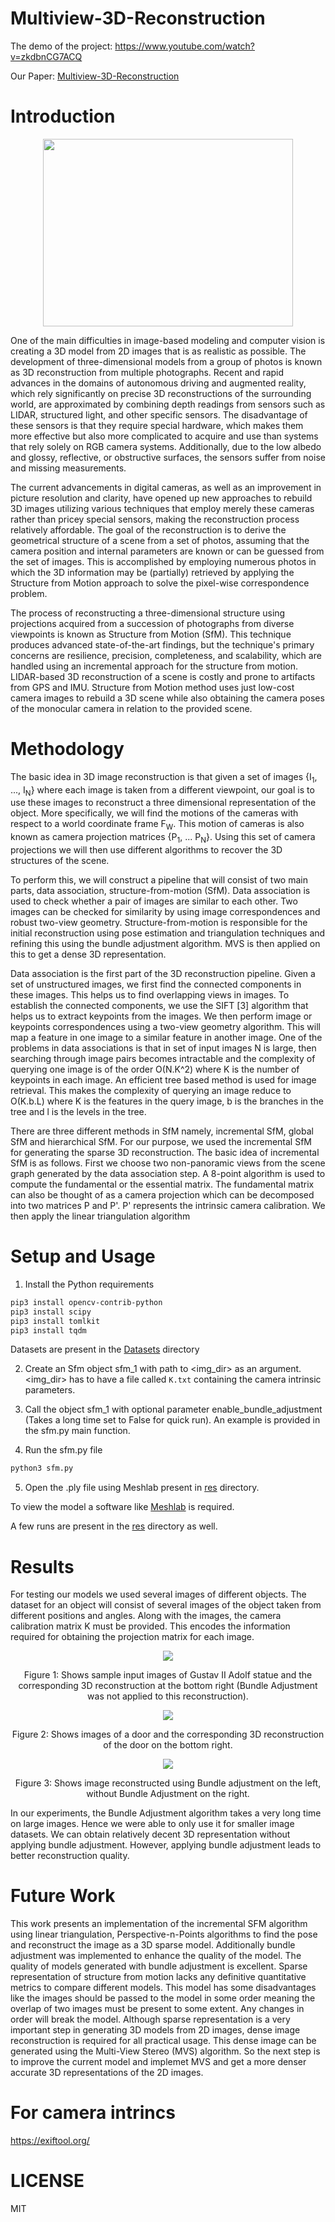 # Multiview-3D-Reconstruction

The demo of the project: https://www.youtube.com/watch?v=zkdbnCG7ACQ

Our Paper: [Multiview-3D-Reconstruction](https://github.com/Abhishek-Aditya-bs/MultiView-3D-Reconstruction/blob/main/Reports/Final%20Paper.pdf)

# Introduction

<p align="center">
  <img width="400" height="300" src="imgs/Dataset.png" />
</p>

One of the main difficulties in image-based modeling and computer vision is creating a 3D model from 2D images that is as realistic as possible. The development of three-dimensional models from a group of photos is known as 3D reconstruction from multiple photographs. Recent and rapid advances in the domains of autonomous driving and augmented reality, which rely significantly on precise 3D reconstructions of the surrounding world, are approximated by combining depth readings from sensors such as LIDAR, structured light, and other specific sensors. The disadvantage of these sensors is that they require special hardware, which makes them more effective but also more complicated to acquire and use than systems that rely solely on RGB camera systems. Additionally, due to the low albedo and glossy, reflective, or obstructive surfaces, the sensors suffer from noise and missing measurements.

The current advancements in digital cameras, as well as an improvement in picture resolution and clarity, have opened up new approaches to rebuild 3D images utilizing various techniques that employ merely these cameras rather than pricey special sensors, making the reconstruction process relatively affordable. The goal of the reconstruction is to derive the geometrical structure of a scene from a set of photos, assuming that the camera position and internal parameters are known or can be guessed from the set of images. This is accomplished by employing numerous photos in which the 3D information may be (partially) retrieved by applying the Structure from Motion approach to solve the pixel-wise correspondence problem.

The process of reconstructing a three-dimensional structure using projections acquired from a succession of photographs from diverse viewpoints is known as Structure from Motion (SfM). This technique produces advanced state-of-the-art findings, but the technique's primary concerns are resilience, precision, completeness, and scalability, which are handled using an incremental approach for the structure from motion. LIDAR-based 3D reconstruction of a scene is costly and prone to artifacts from GPS and IMU. Structure from Motion method uses just low-cost camera images to rebuild a 3D scene while also obtaining the camera poses of the monocular camera in relation to the provided scene.

# Methodology

The basic idea in 3D image reconstruction is that given a set of images {I<sub>1</sub>, ..., I<sub>N</sub>} where each image is taken from a different viewpoint, our goal is to use these images to reconstruct a three dimensional representation of the object. More specifically, we will find the motions of the cameras with respect to a world coordinate frame F<sub>W</sub>. This motion of cameras is also known as camera projection matrices {P<sub>1</sub>, ... P<sub>N</sub>}. Using this set of camera projections we will then use different algorithms to recover the 3D structures of the scene. 

To perform this, we will construct a pipeline that will consist of two main parts, data association, structure-from-motion (SfM). Data association is used to check whether a pair of images are similar to each other. Two images can be checked for similarity by using image correspondences and robust two-view geometry. Structure-from-motion is responsible for the initial reconstruction using pose estimation and triangulation techniques and refining this using the bundle adjustment algorithm. MVS is then applied on this to get a dense 3D representation.

Data association is the first part of the 3D reconstruction pipeline. Given a set of unstructured images, we first find the connected components in these images. This helps us to find overlapping views in images. To establish the connected components, we use the SIFT [3] algorithm that helps us to extract keypoints from the images. We then perform image or keypoints correspondences using a two-view geometry algorithm. This will map a feature in one image to a similar feature in another image. One of the problems in data associations is that in set of input images N is large, then searching through image pairs becomes intractable and the complexity of querying one image is of the order O(N.K^2) where K is the number of keypoints in each image. An efficient tree based method is used for image retrieval. This makes the complexity of querying an image reduce to O(K.b.L) where K is the features in the  query image, b is the branches in the tree and l is the levels in the tree.

There are three different methods in SfM namely, incremental SfM, global SfM and hierarchical SfM. For our purpose, we used the incremental SfM for generating the sparse 3D reconstruction. The basic idea of incremental SfM is as follows. First we choose two non-panoramic views from the scene graph generated by the data association step. A 8-point algorithm is used to compute the fundamental or the essential matrix. The fundamental matrix can also be thought of as a camera projection which can be decomposed into two matrices P and P'. P' represents the intrinsic camera calibration. We then apply the linear triangulation algorithm 

# Setup and Usage

1. Install the Python requirements

```bash
pip3 install opencv-contrib-python
pip3 install scipy
pip3 install tomlkit
pip3 install tqdm
```

Datasets are present in the [Datasets](Datasets) directory

2. Create an Sfm object sfm_1 with path to <img_dir> as an argument. <img_dir> has to have a file called `K.txt` containing the camera intrinsic parameters.

3. Call the object sfm_1 with optional parameter enable_bundle_adjustment (Takes a long time set to False for quick run). An example is provided in the sfm.py main function.

4. Run the sfm.py file
```bash
python3 sfm.py
```
5. Open the .ply file using Meshlab present in [res](res) directory.

To view the model a software like [Meshlab](https://www.meshlab.net/#download) is required.

A few runs are present in the [res](res) directory as well.

# Results

For testing our models we used several images of different objects. The dataset for an object will consist of several images of the object taken from different positions and angles. Along with the images, the camera calibration matrix K must be provided. This encodes the information required for obtaining the projection matrix for each image. 

<p align="center">
  <img src="imgs/Gustav-Without-BundleAdjustment.png" />
</p>
<p align="center"> Figure 1: Shows sample input images of Gustav II Adolf statue and the corresponding 3D reconstruction at the bottom right (Bundle Adjustment was not applied to this reconstruction).  </p>

<p align="center">
  <img src="imgs/Door-Image-Reconstruction.png" />
</p>
<p align="center"> Figure 2: Shows images of a door and the corresponding 3D reconstruction of the door on the bottom right.
</p>

<p align="center">
  <img src="imgs/Bundle-OnVsOff.png" />
</p>
<p align="center"> Figure 3: Shows image reconstructed using Bundle adjustment on the left, without Bundle Adjustment on the right.
</p>

In our experiments, the Bundle Adjustment algorithm takes a very long time on large images. Hence we were able to only use it for smaller image datasets. We can obtain relatively decent 3D representation without applying bundle adjustment. However, applying bundle adjustment leads to better reconstruction quality. 

# Future Work

This work presents an implementation of the incremental SFM algorithm using linear triangulation, Perspective-n-Points algorithms to find the pose and reconstruct the image as a 3D sparse model. Additionally bundle adjustment was implemented to enhance the quality of the model. The quality of models generated with bundle adjustment is excellent. Sparse representation of structure from motion lacks any definitive quantitative metrics to compare different models. This model has some disadvantages like the images should be passed to the model in some order meaning the overlap of two images must be present to some extent. Any changes in order will break the model. Although sparse representation is a very important step in generating 3D models from 2D images, dense image reconstruction is required for all practical usage. This dense image can be generated using the Multi-View Stereo (MVS) algorithm. So the next step is to improve the current model and implemet MVS and get a more denser accurate 3D representations of the 2D images.


# For camera intrincs 
https://exiftool.org/

# LICENSE
MIT
